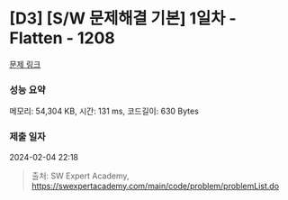 # [D3] [S/W 문제해결 기본] 1일차 - Flatten - 1208 

[문제 링크](https://swexpertacademy.com/main/code/problem/problemDetail.do?contestProbId=AV139KOaABgCFAYh) 

### 성능 요약

메모리: 54,304 KB, 시간: 131 ms, 코드길이: 630 Bytes

### 제출 일자

2024-02-04 22:18



> 출처: SW Expert Academy, https://swexpertacademy.com/main/code/problem/problemList.do
